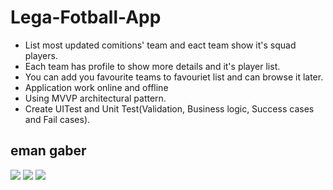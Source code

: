 # Lega-Fotball-App

* List most updated comitions' team and eact team show it's squad players.
* Each team has profile to show more details and it's player list.
* You can add you favourite teams to favouriet list and can browse it later.
* Application work online and offline
* Using MVVP architectural pattern.
* Create UITest and Unit Test(Validation, Business logic, Success cases and Fail cases).


## eman gaber

![](GitHub%20Repositories/images/splash.png)
![](GitHub%20Repositories/images/home.png)
![](GitHub%20Repositories/images/details.png)

